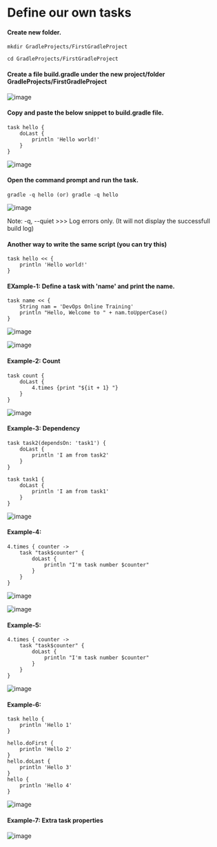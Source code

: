 # Define our own tasks

#### Create new folder.

    mkdir GradleProjects/FirstGradleProject
    
    cd GradleProjects/FirstGradleProject
    
#### Create a file build.gradle under the new project/folder GradleProjects/FirstGradleProject

![image](https://user-images.githubusercontent.com/24622526/43762522-b1bc9e02-9a17-11e8-83f1-8788f082a2b3.png)

#### Copy and paste the below snippet to build.gradle file.

    task hello {
        doLast {
            println 'Hello world!'
        }
    }

![image](https://user-images.githubusercontent.com/24622526/43768786-ac9d611c-9a27-11e8-8139-b4c6c2904506.png)

#### Open the command prompt and run the task.

    gradle -q hello (or) gradle -q hello
    
![image](https://user-images.githubusercontent.com/24622526/43768964-214abfd2-9a28-11e8-9e70-397048b77a62.png)

Note: -q, --quiet   >>>   Log errors only. (It will not display the successfull build log)

#### Another way to write the same script (you can try this)

    task hello << {
        println 'Hello world!'
    }

#### EXample-1: Define a task with 'name' and print the name.

    task name << {
        String nam = 'DevOps Online Training'
        println "Hello, Welcome to " + nam.toUpperCase()
    }

![image](https://user-images.githubusercontent.com/24622526/43769350-0acd1934-9a29-11e8-9228-27a7a9f1d3f3.png)


![image](https://user-images.githubusercontent.com/24622526/43769397-22bc2eb8-9a29-11e8-84fd-47a8860a8386.png)


#### Example-2: Count

    task count {
        doLast {
            4.times {print "${it + 1} "}
        }
    }

![image](https://user-images.githubusercontent.com/24622526/43769558-84b970f8-9a29-11e8-89a7-5270c8772f90.png)

#### Example-3: Dependency

    task task2(dependsOn: 'task1') {
        doLast {
            println 'I am from task2'
        }
    }

    task task1 {
        doLast {
            println 'I am from task1'
        }
    }

![image](https://user-images.githubusercontent.com/24622526/43769752-05e5a660-9a2a-11e8-8618-7c5fbcb0750d.png)

#### Example-4:

    4.times { counter ->
        task "task$counter" {
            doLast {
                println "I'm task number $counter"
            }
        }
    }

![image](https://user-images.githubusercontent.com/24622526/43770090-df7858d2-9a2a-11e8-97b5-8d2f721b2717.png)

![image](https://user-images.githubusercontent.com/24622526/43770121-faec5410-9a2a-11e8-8134-c19f2bd75c30.png)

#### Example-5:

    4.times { counter ->
        task "task$counter" {
            doLast {
                println "I'm task number $counter"
            }
        }
    }
    
![image](https://user-images.githubusercontent.com/24622526/43770304-823ae7e2-9a2b-11e8-812a-fe422de8cf50.png)

#### Example-6:

    task hello {
        println 'Hello 1'
    }
    
    hello.doFirst {
        println 'Hello 2'
    }
    hello.doLast {
        println 'Hello 3'
    }
    hello {
        println 'Hello 4'
    }

![image](https://user-images.githubusercontent.com/24622526/43770483-06e53ab0-9a2c-11e8-9815-df43d5ec89b4.png)

#### Example-7: Extra task properties

![image](https://user-images.githubusercontent.com/24622526/43770558-476a016a-9a2c-11e8-8e7e-4ef340715ef3.png)



